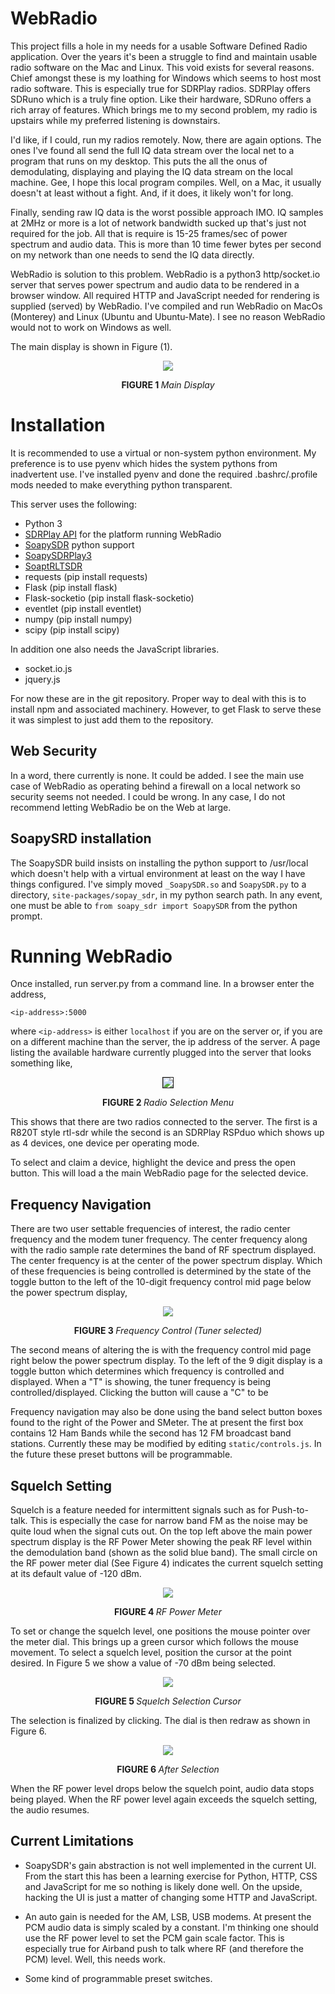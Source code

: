 # WebRadio

This project fills a hole in my needs for a usable Software Defined Radio application.
Over the years it's been a struggle to find and maintain usable radio software on the
Mac and Linux. This void exists for several reasons. Chief amongst these is my loathing
for Windows which seems to host most radio software. This is especially true for SDRPlay
radios. SDRPlay offers SDRuno which is a truly fine option. Like their hardware, SDRuno
offers a rich array of features. Which brings me to my second problem, my radio is
upstairs while my preferred listening is downstairs.

I'd like, if I could, run my radios remotely. Now, there are again options. The ones I've
found all send the full IQ data stream over the local net to a program that runs on my
desktop. This puts the all the onus of demodulating, displaying and playing the
IQ data stream on the local machine. Gee, I hope this local program compiles. Well, on a
Mac, it usually doesn't at least without a fight. And, if it does, it likely won't for long.

Finally, sending raw IQ data is the worst possible approach IMO. IQ samples at 2MHz or more
is a lot of network bandwidth sucked up that's just not required for the job. All that is
require is 15-25 frames/sec of power spectrum and audio data. This is more than 10 time
fewer bytes per second on my network than one needs to send the IQ data directly.

WebRadio is solution to this problem. WebRadio is a python3 http/socket.io server that
serves power spectrum and audio data to be rendered in a browser window. All required HTTP
and JavaScript needed for rendering is supplied (served) by WebRadio. I've compiled and
run WebRadio on MacOs (Monterey) and Linux (Ubuntu and Ubuntu-Mate). I see no reason
WebRadio would not to work on Windows as well.

The main display is shown in Figure (1).

<p align="center">
  <image src="img/screenshot.png">
  <p align="center"><b>FIGURE 1 </b><em>Main Display</em></p>
</p>

# Installation

It is recommended to use a virtual or non-system python environment. My preference is
to use pyenv which hides the system pythons from inadvertent use. I've installed pyenv
and done the required .bashrc/.profile mods needed to make everything python transparent.

This server uses the following:

- Python 3
- [SDRPlay API](https://sdrplay.com) for the platform running WebRadio
- [SoapySDR](https://github.com/pothosware/SoapySDR)  python support
- [SoapySDRPlay3](https://github.com/pothosware/SoapySDRPlay3)
- [SoaptRLTSDR](https://github.com/pothosware/SoapyRTLSDR)
- requests (pip install requests)
- Flask (pip install flask)
- Flask-socketio (pip install flask-socketio)
- eventlet (pip install eventlet)
- numpy (pip install numpy)
- scipy (pip install scipy)

In addition one also needs the JavaScript libraries.

- socket.io.js
- jquery.js

For now these are in the git repository. Proper way to deal with this is to install npm
and associated machinery. However, to get Flask to serve these it was simplest to just
add them to the repository.

## Web Security

In a word, there currently is none. It could be added. I see the main use case of WebRadio
as operating behind a firewall on a local network so security seems not needed. I could be
wrong. In any case, I do not recommend letting WebRadio be on the Web at large.


## SoapySRD installation

The SoapySDR build insists on installing the python support to /usr/local which doesn't
help with a virtual environment at least on the way I have things configured. I've simply
moved `_SoapySDR.so` and `SoapySDR.py` to a directory, `site-packages/sopay_sdr`, in
my python search path. In any event, one must be able to `from soapy_sdr import SoapySDR`
from the python prompt.

# Running WebRadio

Once installed, run server.py from a command line. In a browser enter the address,

`<ip-address>:5000`

where `<ip-address>` is either `localhost` if you are on the server or, if you are on a
different machine than the server, the ip address of the server. A page listing the
available hardware currently plugged into the server that looks something like,

<p align="center">
  <image src="img/radios.png" border="1px solid black"></image>
  <p align="center"><b>FIGURE 2 </b><em>Radio Selection Menu</em></p>
</p>

This shows that there are two radios connected to the server. The first is a R820T style
rtl-sdr while the second is an SDRPlay RSPduo which shows up as 4 devices, one device
per operating mode.

To select and claim a device, highlight the device and press the open button. This will
load a the main WebRadio page for the selected device.

## Frequency Navigation

There are two user settable frequencies of interest, the radio center frequency and the
modem tuner frequency. The center frequency along with the radio sample rate determines the
band of RF spectrum displayed. The center frequency is at the center of the power spectrum
display. Which of these frequencies is being controlled is determined by the state of the
toggle button to the left of the 10-digit frequency control mid page below the power spectrum
display,

<p align="center">
  <image src="img/freqcontrol.png"></image>
  <p align="center"><b>FIGURE 3 </b><em>Frequency Control (Tuner selected)</em></p>
</p>

The second means of altering the is with the frequency control mid page right below the
power spectrum display. To the left of the 9 digit display is a toggle button which determines
which frequency is controlled and displayed. When a "T" is showing, the tuner frequency is
being controlled/displayed. Clicking the button will cause a "C" to be

Frequency navigation may also be done using the band select button boxes found to the right
of the Power and SMeter. The at present the first box contains 12 Ham Bands while the second
has 12 FM broadcast band stations. Currently these may be modified by editing `static/controls.js`. In the future these preset buttons will be programmable.

## Squelch Setting

Squelch is a feature needed for intermittent signals such as for Push-to-talk. This is
especially the case for narrow band FM as the noise may be quite loud when the signal
cuts out. On the top left above the main power spectrum display is the RF Power Meter
showing the peak RF level within the demodulation band (shown as the solid blue band).
The small circle on the RF power meter dial (See Figure 4) indicates the current squelch setting at its default value of -120 dBm.

<p align="center">
  <image src="img/powermeter1.png"></image>
  <p align="center"><b>FIGURE 4 </b><em>RF Power Meter</em></p>
</p>

To set or change the squelch level, one positions the mouse pointer over the meter dial. This brings up a green cursor which follows the mouse movement. To select a squelch level, position the cursor at the point desired. In Figure 5 we show a value of -70 dBm being selected.

<p align="center">
  <image src="img/powermeter2.png"></image>
  <p align="center"><b>FIGURE 5 </b><em>Squelch Selection Cursor</em></p>
</p>

The selection is finalized by clicking. The dial is then redraw as shown in Figure 6.

<p align="center">
  <image src="img/powermeter3.png"></image>
  <p align="center"><b>FIGURE 6 </b><em>After Selection</em></p>
</p>

When the RF power level drops below the squelch point, audio data stops being played. When the RF power level again exceeds the squelch setting, the audio resumes. 

## Current Limitations

- SoapySDR's gain abstraction is not well implemented in the current UI. From the start this
has been a learning exercise for Python, HTTP, CSS and JavaScript for me so nothing is
likely done well. On the upside, hacking the UI is just a matter of changing some HTTP and
JavaScript.

- An auto gain is needed for the AM, LSB, USB modems. At present the PCM audio data is simply
scaled by a constant. I'm thinking one should use the RF power level to set the PCM gain
scale factor. This is especially true for Airband push to talk where RF (and therefore the
PCM) level. Well, this needs work.

- Some kind of programmable preset switches.
